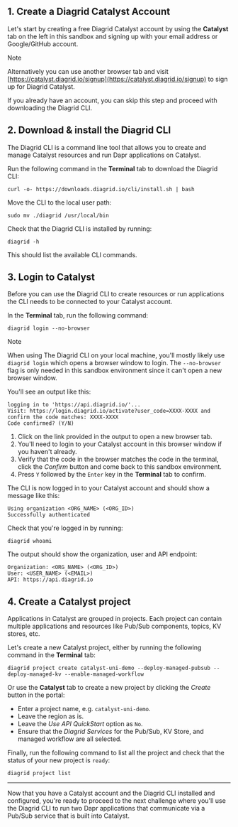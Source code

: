 ## 1. Create a Diagrid Catalyst Account

Let's start by creating a free Diagrid Catalyst account by using the **Catalyst** tab on the left in this sandbox and signing up with your email address or Google/GitHub account.

> [!NOTE]
> Alternatively you can use another browser tab and visit [https://catalyst.diagrid.io/signup](https://catalyst.diagrid.io/signup) to sign up for Diagrid Catalyst.

If you already have an account, you can skip this step and proceed with downloading the Diagrid CLI.

## 2. Download & install the Diagrid CLI

The Diagrid CLI is a command line tool that allows you to create and manage Catalyst resources and run Dapr applications on Catalyst.

Run the following command in the **Terminal** tab to download the Diagrid CLI:

```bash,run
curl -o- https://downloads.diagrid.io/cli/install.sh | bash
```

Move the CLI to the local user path:

```bash,run
sudo mv ./diagrid /usr/local/bin 
```

Check that the Diagrid CLI is installed by running:

```bash,run
diagrid -h
```

This should list the available CLI commands.

## 3. Login to Catalyst

Before you can use the Diagrid CLI to create resources or run applications the CLI needs to be connected to your Catalyst account.

In the **Terminal** tab, run the following command:

```bash,run
diagrid login --no-browser
```

> [!NOTE]
> When using The Diagrid CLI on your local machine, you'll mostly likely use `diagrid login` which opens a browser window to login. The `--no-browser` flag is only needed in this sandbox environment since it can't open a new browser window.

You'll see an output like this:

```text,nocopy
logging in to 'https://api.diagrid.io/'...
Visit: https://login.diagrid.io/activate?user_code=XXXX-XXXX and confirm the code matches: XXXX-XXXX
Code confirmed? (Y/N)
```

1. Click on the link provided in the output to open a new browser tab.
2. You'll need to login to your Catalyst account in this browser window if you haven't already.
3. Verify that the code in the browser matches the code in the terminal, click the *Confirm* button and come back to this sandbox environment.
4. Press `Y` followed by the `Enter` key in the **Terminal** tab to confirm.

The CLI is now logged in to your Catalyst account and should show a message like this:

```text,nocopy
Using organization <ORG_NAME> (<ORG_ID>)
Successfully authenticated
```

Check that you're logged in by running:

```bash,run
diagrid whoami
```

The output should show the organization, user and API endpoint:

```text,nocopy
Organization: <ORG_NAME> (<ORG_ID>)
User: <USER_NAME> (<EMAIL>)
API: https://api.diagrid.io
```

## 4. Create a Catalyst project

Applications in Catalyst are grouped in projects. Each project can contain multiple applications and resources like Pub/Sub components, topics, KV stores, etc.

Let's create a new Catalyst project, either by running the following command in the **Terminal** tab:

```bash,run
diagrid project create catalyst-uni-demo --deploy-managed-pubsub --deploy-managed-kv --enable-managed-workflow
```

Or use the **Catalyst** tab to create a new project by clicking the *Create* button in the portal:

- Enter a project name, e.g. `catalyst-uni-demo`.
- Leave the region as is.
- Leave the *Use API QuickStart* option as `No`.
- Ensure that the *Diagrid Services* for the Pub/Sub, KV Store, and managed workflow are all selected.

Finally, run the following command to list all the project and check that the status of your new project is `ready`:

```bash,run
diagrid project list
```

---

Now that you have a Catalyst account and the Diagrid CLI installed and configured, you're ready to proceed to the next challenge where you'll use the Diagrid CLI to run two Dapr applications that communicate via a Pub/Sub service that is built into Catalyst.
